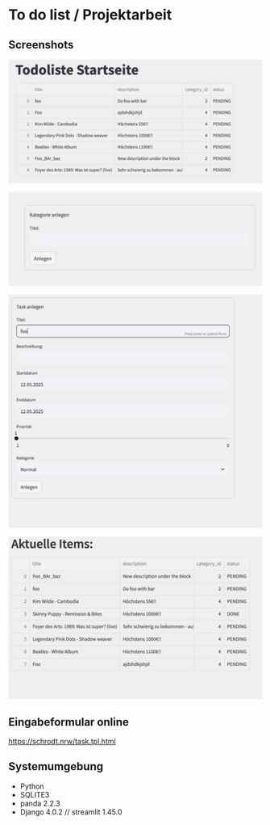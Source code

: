 # To do list / Projektarbeit 




## Screenshots
![Start.](hp.png "Start.")

![Neu anlegen Kat.](cat.png "Neu anlegen Kat.")

![Neu anlegen](task.png "Neu anlegen")

![Liste](liste.png "Liste")

## Eingabeformular online

https://schrodt.nrw/task.tpl.html

## Systemumgebung

- Python
- SQLITE3
- panda 2.2.3
- Django 4.0.2 //  streamlit 1.45.0

